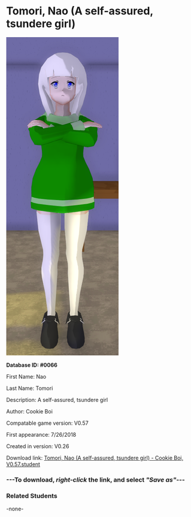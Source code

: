 # Tomori, Nao (A self-assured, tsundere girl)

<img src="../../Files/Images/Tomori, Nao (A self-assured, tsundere girl).png" title="Tomori, Nao (A self-assured, tsundere girl) - Cookie Boi, V0.57">

**Database ID: #0066**

First Name: Nao

Last Name: Tomori

Description: A self-assured, tsundere girl

Author: Cookie Boi

Compatable game version: V0.57

First appearance: 7/26/2018

Created in version: V0.26

Download link: <a href="https://raw.githubusercontent.com/Arbiter1223/Daigaku-Gurashi-Custom-Students/master/Files/Student%20Files/Tomori%2C%20Nao%20(A%20self-assured%2C%20tsundere%20girl)%20-%20Cookie%20Boi%2C%20V0.57.student">Tomori, Nao (A self-assured, tsundere girl) - Cookie Boi, V0.57.student</a>

### ---**To download, _right-click_ the link, and select _"Save as"_**---

### Related Students

-none-
